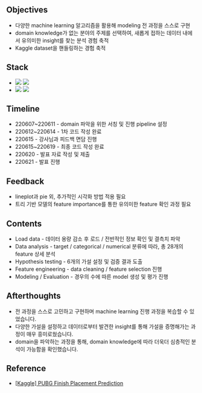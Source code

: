 ####
## Objectives
- 다양한 machine learning 알고리즘을 활용해 modeling 전 과정을 스스로 구현
- domain knowledge가 없는 분야의 주제를 선택하여, 새롭게 접하는 데이터 내에서 유의미한 insight를 찾는 분석 경험 축적
- Kaggle dataset을 핸들링하는 경험 축적
####
## Stack
-
    <div align="left"><img src="https://img.shields.io/badge/[ Python ]-NumPy / pandas / matplotlib / seaborn / sklearn / statsmodels-4479A1"/>

    <img src="https://img.shields.io/badge/[ Model ]-LinearRegression / Ridge / Lasso / ElasticNet / RandomForestRegressor / XGBRegressor-FF6600"/>

-
    <div align="left"><img src="https://img.shields.io/badge/[ Data Visualization ]-displot / scatterplot / lineplot / barplot / heatmap / msno.bar & matrix-428813"/>
    <img src="https://img.shields.io/badge/[ Data Analysis ]-Correlation / Multicollinearity-428813"/><br>  

####
## Timeline
- 220607~220611 - domain 파악을 위한 서칭 및 진행 pipeline 설정
- 220612~220614 - 1차 코드 작성 완료
- 220615 - 강사님과 피드백 면담 진행
- 220615~220619 - 최종 코드 작성 완료
- 220620 - 발표 자료 작성 및 제출
- 220621 - 발표 진행
####
## Feedback
- lineplot과 pie 외, 추가적인 시각화 방법 적용 필요
- 트리 기반 모델의 feature importance를 통한 유의미한 feature 확인 과정 필요
####
## Contents
- Load data - 데이터 용량 감소 후 로드 / 전반적인 정보 확인 및 결측치 파악
- Data analysis - target / categorical / numerical 분류에 따라, 총 28개의 feature 상세 분석
- Hypothesis testing - 6개의 가설 설정 및 검증 결과 도출
- Feature engineering - data cleaning / feature selection 진행
- Modeling / Evaluation - 경우의 수에 따른 model 생성 및 평가 진행
####
## Afterthoughts
- 전 과정을 스스로 고민하고 구현하며 machine learning 진행 과정을 복습할 수 있었습니다.
- 다양한 가설을 설정하고 데이터로부터 발견한 insight를 통해 가설을 증명해가는 과정이 매우 흥미로웠습니다. 
- domain을 파악하는 과정을 통해, domain knowledge에 따라 더욱더 심층적인 분석이 가능함을 확인했습니다.
####
## Reference
- [[Kaggle] PUBG Finish Placement Prediction](https://www.kaggle.com/competitions/pubg-finish-placement-prediction)
####
